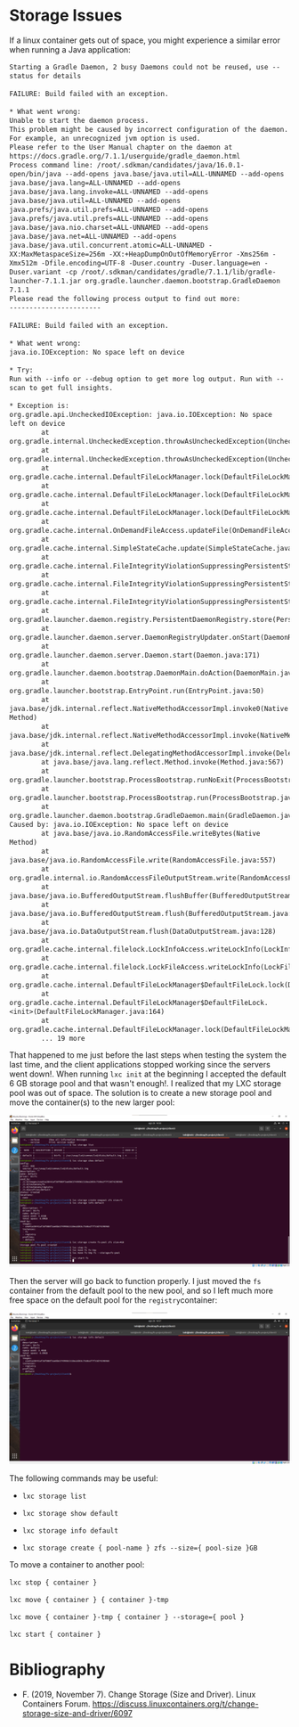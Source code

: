 <!-- Copyright (c) 2021 Tobias Briones. All rights reserved. -->
<!-- SPDX-License-Identifier: BSD-3-Clause -->
<!-- This file is part of https://github.com/tobiasbriones/cp-unah-mm545-distributed-text-file-system -->

# Storage Issues

If a linux container gets out of space, you might experience a similar error
when running a Java application:

```
Starting a Gradle Daemon, 2 busy Daemons could not be reused, use --status for details

FAILURE: Build failed with an exception.

* What went wrong:
Unable to start the daemon process.
This problem might be caused by incorrect configuration of the daemon.
For example, an unrecognized jvm option is used.
Please refer to the User Manual chapter on the daemon at https://docs.gradle.org/7.1.1/userguide/gradle_daemon.html
Process command line: /root/.sdkman/candidates/java/16.0.1-open/bin/java --add-opens java.base/java.util=ALL-UNNAMED --add-opens java.base/java.lang=ALL-UNNAMED --add-opens java.base/java.lang.invoke=ALL-UNNAMED --add-opens java.base/java.util=ALL-UNNAMED --add-opens java.prefs/java.util.prefs=ALL-UNNAMED --add-opens java.prefs/java.util.prefs=ALL-UNNAMED --add-opens java.base/java.nio.charset=ALL-UNNAMED --add-opens java.base/java.net=ALL-UNNAMED --add-opens java.base/java.util.concurrent.atomic=ALL-UNNAMED -XX:MaxMetaspaceSize=256m -XX:+HeapDumpOnOutOfMemoryError -Xms256m -Xmx512m -Dfile.encoding=UTF-8 -Duser.country -Duser.language=en -Duser.variant -cp /root/.sdkman/candidates/gradle/7.1.1/lib/gradle-launcher-7.1.1.jar org.gradle.launcher.daemon.bootstrap.GradleDaemon 7.1.1
Please read the following process output to find out more:
-----------------------

FAILURE: Build failed with an exception.

* What went wrong:
java.io.IOException: No space left on device

* Try:
Run with --info or --debug option to get more log output. Run with --scan to get full insights.

* Exception is:
org.gradle.api.UncheckedIOException: java.io.IOException: No space left on device
        at org.gradle.internal.UncheckedException.throwAsUncheckedException(UncheckedException.java:61)
        at org.gradle.internal.UncheckedException.throwAsUncheckedException(UncheckedException.java:41)
        at org.gradle.cache.internal.DefaultFileLockManager.lock(DefaultFileLockManager.java:113)
        at org.gradle.cache.internal.DefaultFileLockManager.lock(DefaultFileLockManager.java:96)
        at org.gradle.cache.internal.DefaultFileLockManager.lock(DefaultFileLockManager.java:91)
        at org.gradle.cache.internal.OnDemandFileAccess.updateFile(OnDemandFileAccess.java:51)
        at org.gradle.cache.internal.SimpleStateCache.update(SimpleStateCache.java:87)
        at org.gradle.cache.internal.FileIntegrityViolationSuppressingPersistentStateCacheDecorator$1.create(FileIntegrityViolationSuppressingPersistentStateCacheDecorator.java:50)
        at org.gradle.cache.internal.FileIntegrityViolationSuppressingPersistentStateCacheDecorator.doUpdate(FileIntegrityViolationSuppressingPersistentStateCacheDecorator.java:67)
        at org.gradle.cache.internal.FileIntegrityViolationSuppressingPersistentStateCacheDecorator.update(FileIntegrityViolationSuppressingPersistentStateCacheDecorator.java:47)
        at org.gradle.launcher.daemon.registry.PersistentDaemonRegistry.store(PersistentDaemonRegistry.java:232)
        at org.gradle.launcher.daemon.server.DaemonRegistryUpdater.onStart(DaemonRegistryUpdater.java:80)
        at org.gradle.launcher.daemon.server.Daemon.start(Daemon.java:171)
        at org.gradle.launcher.daemon.bootstrap.DaemonMain.doAction(DaemonMain.java:125)
        at org.gradle.launcher.bootstrap.EntryPoint.run(EntryPoint.java:50)
        at java.base/jdk.internal.reflect.NativeMethodAccessorImpl.invoke0(Native Method)
        at java.base/jdk.internal.reflect.NativeMethodAccessorImpl.invoke(NativeMethodAccessorImpl.java:78)
        at java.base/jdk.internal.reflect.DelegatingMethodAccessorImpl.invoke(DelegatingMethodAccessorImpl.java:43)
        at java.base/java.lang.reflect.Method.invoke(Method.java:567)
        at org.gradle.launcher.bootstrap.ProcessBootstrap.runNoExit(ProcessBootstrap.java:60)
        at org.gradle.launcher.bootstrap.ProcessBootstrap.run(ProcessBootstrap.java:37)
        at org.gradle.launcher.daemon.bootstrap.GradleDaemon.main(GradleDaemon.java:22)
Caused by: java.io.IOException: No space left on device
        at java.base/java.io.RandomAccessFile.writeBytes(Native Method)
        at java.base/java.io.RandomAccessFile.write(RandomAccessFile.java:557)
        at org.gradle.internal.io.RandomAccessFileOutputStream.write(RandomAccessFileOutputStream.java:46)
        at java.base/java.io.BufferedOutputStream.flushBuffer(BufferedOutputStream.java:81)
        at java.base/java.io.BufferedOutputStream.flush(BufferedOutputStream.java:142)
        at java.base/java.io.DataOutputStream.flush(DataOutputStream.java:128)
        at org.gradle.cache.internal.filelock.LockInfoAccess.writeLockInfo(LockInfoAccess.java:63)
        at org.gradle.cache.internal.filelock.LockFileAccess.writeLockInfo(LockFileAccess.java:48)
        at org.gradle.cache.internal.DefaultFileLockManager$DefaultFileLock.lock(DefaultFileLockManager.java:323)
        at org.gradle.cache.internal.DefaultFileLockManager$DefaultFileLock.<init>(DefaultFileLockManager.java:164)
        at org.gradle.cache.internal.DefaultFileLockManager.lock(DefaultFileLockManager.java:110)
        ... 19 more
```

That happened to me just before the last steps when testing the system the last
time, and the client applications stopped working since the servers went down!.
When running `lxc init` at the beginning I accepted the default 6 GB storage
pool and that wasn't enough!. I realized that my LXC storage pool was out of
space. The solution is to create a new storage pool and move the container(s) to
the new larger pool:

![Move Container to New Storage Pool](./move-container-to-new-storage-pool.png)

Then the server will go back to function properly. I just moved the `fs`
container from the default pool to the new pool, and so I left much more free
space on the default pool for the `registry`container:

![New Default Storage Pool](./new-def-storage-pool-info.png)

The following commands may be useful:

- `lxc storage list`

- `lxc storage show default`

- `lxc storage info default`

- `lxc storage create { pool-name } zfs --size={ pool-size }GB`

To move a container to another pool:

`lxc stop { container }`

`lxc move { container } { container }-tmp`

`lxc move { container }-tmp { container } --storage={ pool }`

`lxc start { container }`

# Bibliography

- F. (2019, November 7). Change Storage (Size and Driver). Linux Containers
  Forum. https://discuss.linuxcontainers.org/t/change-storage-size-and-driver/6097
